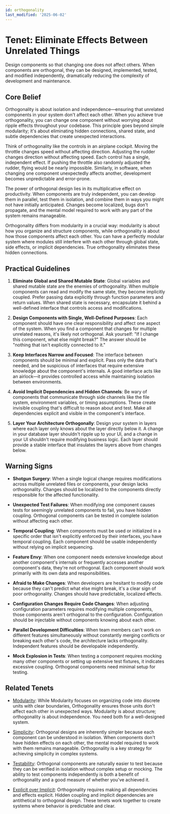 ```yaml
---
id: orthogonality
last_modified: '2025-06-02'
---
```


# Tenet: Eliminate Effects Between Unrelated Things

Design components so that changing one does not affect others. When components are
orthogonal, they can be designed, implemented, tested, and modified independently,
dramatically reducing the complexity of development and maintenance.

## Core Belief

Orthogonality is about isolation and independence—ensuring that unrelated components in
your system don't affect each other. When you achieve true orthogonality, you can change
one component without worrying about ripple effects throughout your codebase. This
principle goes beyond simple modularity; it's about eliminating hidden connections,
shared state, and subtle dependencies that create unexpected interactions.

Think of orthogonality like the controls in an airplane cockpit. Moving the throttle
changes speed without affecting direction. Adjusting the rudder changes direction without
affecting speed. Each control has a single, independent effect. If pushing the throttle
also randomly adjusted the rudder, flying would be nearly impossible. Similarly, in
software, when changing one component unexpectedly affects another, development becomes
unpredictable and error-prone.

The power of orthogonal design lies in its multiplicative effect on productivity. When
components are truly independent, you can develop them in parallel, test them in
isolation, and combine them in ways you might not have initially anticipated. Changes
become localized, bugs don't propagate, and the mental model required to work with any
part of the system remains manageable.

Orthogonality differs from modularity in a crucial way: modularity is about how you
organize and structure components, while orthogonality is about how those components
affect each other. You can have a perfectly modular system where modules still interfere
with each other through global state, side effects, or implicit dependencies. True
orthogonality eliminates these hidden connections.

## Practical Guidelines

1. **Eliminate Global and Shared Mutable State**: Global variables and shared mutable
   state are the enemies of orthogonality. When multiple components can read and modify
   the same state, they become implicitly coupled. Prefer passing data explicitly through
   function parameters and return values. When shared state is necessary, encapsulate it
   behind a well-defined interface that controls access and modifications.

1. **Design Components with Single, Well-Defined Purposes**: Each component should have
   one clear responsibility and affect one aspect of the system. When you find a
   component that changes for multiple unrelated reasons, it's likely not orthogonal.
   Ask yourself: "If I change this component, what else might break?" The answer should
   be "nothing that isn't explicitly connected to it."

1. **Keep Interfaces Narrow and Focused**: The interface between components should be
   minimal and explicit. Pass only the data that's needed, and be suspicious of
   interfaces that require extensive knowledge about the component's internals. A good
   interface acts like an airlock—it provides controlled access while maintaining
   isolation between environments.

1. **Avoid Implicit Dependencies and Hidden Channels**: Be wary of components that
   communicate through side channels like the file system, environment variables, or
   timing assumptions. These create invisible coupling that's difficult to reason about
   and test. Make all dependencies explicit and visible in the component's interface.

1. **Layer Your Architecture Orthogonally**: Design your system in layers where each
   layer only knows about the layer directly below it. A change in your database layer
   shouldn't ripple up to your UI, and a change in your UI shouldn't require modifying
   business logic. Each layer should provide a stable interface that insulates the layers
   above from changes below.

## Warning Signs

- **Shotgun Surgery**: When a single logical change requires modifications across
  multiple unrelated files or components, your design lacks orthogonality. Changes
  should be localized to the components directly responsible for the affected
  functionality.

- **Unexpected Test Failures**: When modifying one component causes tests for seemingly
  unrelated components to fail, you have hidden coupling. Orthogonal components can be
  tested in complete isolation without affecting each other.

- **Temporal Coupling**: When components must be used or initialized in a specific order
  that isn't explicitly enforced by their interfaces, you have temporal coupling. Each
  component should be usable independently without relying on implicit sequencing.

- **Feature Envy**: When one component needs extensive knowledge about another
  component's internals or frequently accesses another component's data, they're not
  orthogonal. Each component should work primarily with its own data and responsibilities.

- **Afraid to Make Changes**: When developers are hesitant to modify code because they
  can't predict what else might break, it's a clear sign of poor orthogonality. Changes
  should have predictable, localized effects.

- **Configuration Changes Require Code Changes**: When adjusting configuration
  parameters requires modifying multiple components, those components aren't orthogonal
  to the configuration. Configuration should be injectable without components knowing
  about each other.

- **Parallel Development Difficulties**: When team members can't work on different
  features simultaneously without constantly merging conflicts or breaking each other's
  code, the architecture lacks orthogonality. Independent features should be developable
  independently.

- **Mock Explosion in Tests**: When testing a component requires mocking many other
  components or setting up extensive test fixtures, it indicates excessive coupling.
  Orthogonal components need minimal setup for testing.

## Related Tenets

- [Modularity](modularity.md): While Modularity focuses on organizing code into discrete
  units with clear boundaries, Orthogonality ensures those units don't affect each other
  in unexpected ways. Modularity is about structure; orthogonality is about
  independence. You need both for a well-designed system.

- [Simplicity](simplicity.md): Orthogonal designs are inherently simpler because each
  component can be understood in isolation. When components don't have hidden effects on
  each other, the mental model required to work with them remains manageable.
  Orthogonality is a key strategy for achieving simplicity in complex systems.

- [Testability](testability.md): Orthogonal components are naturally easier to test
  because they can be verified in isolation without complex setup or mocking. The
  ability to test components independently is both a benefit of orthogonality and a
  good measure of whether you've achieved it.

- [Explicit over Implicit](explicit-over-implicit.md): Orthogonality requires making
  all dependencies and effects explicit. Hidden coupling and implicit dependencies are
  antithetical to orthogonal design. These tenets work together to create systems where
  behavior is predictable and clear.
